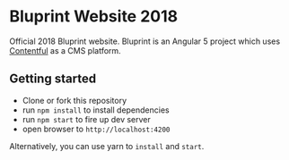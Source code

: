 # Bluprint Website 2018

Official 2018 Bluprint website. Bluprint is an Angular 5 project which uses [Contentful](https://www.contentful.com) as a CMS platform.

## Getting started

- Clone or fork this repository
- run `npm install` to install dependencies
- run `npm start` to fire up dev server
- open browser to `http://localhost:4200`

Alternatively, you can use yarn to `install` and `start`.
